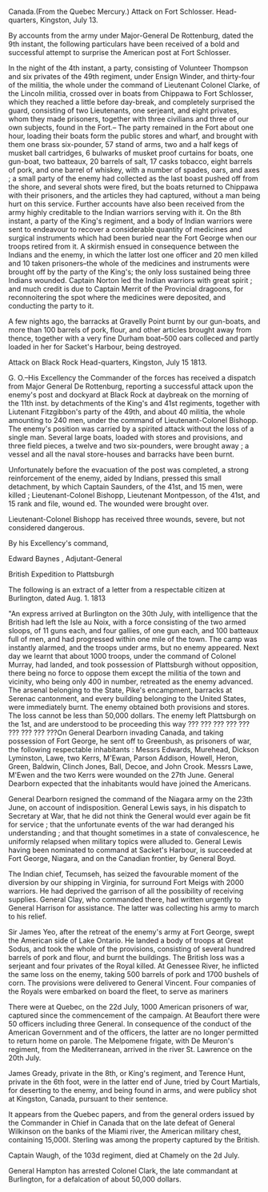 Canada.(From the Quebec Mercury.) Attack on Fort Schlosser. Head-quarters, Kingston, July 13.By accounts from the army under Major-General De Rottenburg, dated the 9th instant, the following particulars have been received of a bold and successful attempt to surprise the American post at Fort Schlosser.In the night of the 4th instant, a party, consisting of Volunteer Thompson and six privates of the 49th regiment, under Ensign Winder, and thirty-four of the militia, the whole under the command of Lieutenant Colonel Clarke, of the Lincoln militia, crossed over in boats from Chippawa to Fort Schlosser, which they reached a little before day-break, and completely surprised the guard, consisting of two Lieutenants, one serjeant, and eight privates, whom they made prisoners, together with three civilians and three of our own subjects, found in the Fort.– The party remained in the Fort about one hour, loading their boats form the public stores and wharf, and brought with them one brass six-pounder, 57 stand of arms, two and a half kegs of musket ball cartridges, 6 bulwarks of musket proof curtains for boats, one gun-boat, two batteaux, 20 barrels of salt, 17 casks tobacco, eight barrels of pork, and one barrel of whiskey, with a number of spades, oars, and axes ; a small party of the enemy had collected as the last boast pushed off from the shore, and several shots were fired, but the boats returned to Chippawa with their prisoners, and the articles they had captured, without a man being hurt on this service. Further accounts have also been received from the army highly creditable to the Indian warriors serving with it. On the 8th instant, a party of the King's regiment, and a body of Indian warriors were sent to endeavour to recover a considerable quantity of medicines and surgical instruments which had been buried near the Fort George when our troops retired from it. A skirmish ensued in consequence between the Indians and the enemy, in which the latter lost one officer and 20 men killed and 10 taken prisoners–the whole of the medicines and instruments were brought off by the party of the King's; the only loss sustained being three Indians wounded. Captain Norton led the Indian warriors with great spirit ; and much credit is due to Captain Merrit of the Provincial dragoons, for reconnoitering the spot where the medicines were deposited, and conducting the party to it.A few nights ago, the barracks at Gravelly Point burnt by our gun-boats, and more than 100 barrels of pork, flour, and other articles brought away from thence, together with a very fine Durham boat–500 oars colleced and partly loaded in her for Sacket's Harbour, being destroyed.Attack on Black Rock Head-quarters, Kingston, July 15 1813.G. O.–His Excellency the Commander of the forces has received a dispatch from Major General De Rottenburg, reporting a successful attack upon the enemy's post and dockyard at Black Rock at daybreak on the morning of the 11th inst. by detachments of the King's and 41st regiments, together with Liutenant Fitzgibbon's party of the 49th, and about 40 militia, the whole amounting to 240 men, under the command of Lieutenant-Colonel Bishopp. The enemy's position was carried by a spirited attack without the loss of a single man. Several large boats, loaded with stores and provisions, and three field pieces, a twelve and two six-pounders, were brought away ; a vessel and all the naval store-houses and barracks have been burnt.Unfortunately before the evacuation of the post was completed, a strong reinforcement of the enemy, aided by Indians, pressed this small detachment, by which Captain Saunders, of the 41st, and 15 men, were killed ; Lieutenant-Colonel Bishopp, Lieutenant Montpesson, of the 41st, and 15 rank and file, wound ed. The wounded were brought over.Lieutenant-Colonel Bishopp has received three wounds, severe, but not considered dangerous.By his Excellency's command,Edward Baynes , Adjutant-GeneralBritish Expedition to PlattsburghThe following is an extract of a letter from a respectable citizen at Burlington, dated Aug. 1. 1813"An express arrived at Burlington on the 30th July, with intelligence that the British had left the Isle au Noix, with a force consisting of the two armed sloops, of 11 guns each, and four gallies, of one gun each, and 100 batteaux full of men, and had progressed within one mile of the town. The camp was instantly alarmed, and the troops under arms, but no enemy appeared. Next day we learnt that about 1000 troops, under the command of Colonel Murray, had landed, and took possession of Plattsburgh without opposition, there being no force to oppose them except the militia of the town and vicinity, who being only 400 in number, retreated as the enemy advanced. The arsenal belonging to the State, Pike's encampment, barracks at Serenac cantonment, and every building belonging to the United States, were immediately burnt. The enemy obtained both provisions and stores. The loss cannot be less than 50,000 dollars. The enemy left Plattsburgh on the 1st, and are understood to be proceeding this way  ??? ??? ??? ??? ??? ??? ??? ??? ???On General Dearborn invading Canada, and taking possession of Fort George, he sent off to Greenbush, as prisoners of war, the following respectable inhabitants : Messrs Edwards, Murehead, Dickson Lyminston, Lawe, two Kerrs, M'Ewan, Parson Addison, Howell, Heron, Green, Baldwin, Clinch Jones, Ball, Decoe, and John Crook. Messrs Lawe, M'Ewen and the two Kerrs were wounded on the 27th June. General Dearborn expected that the inhabitants would have joined the Americans.General Dearborn resigned the command of the Niagara army on the 23th June, on account of indisposition. General Lewis says, in his dispatch to Secretary at War, that he did not think the General would ever again be fit for service ; that the unfortunate events of the war had deranged his understanding ; and that thought sometimes in a state of convalescence, he uniformly relapsed when military topics were alluded to. General Lewis having been nominated to command at Sacket's Harbour, is succeeded at Fort George, Niagara, and on the Canadian frontier, by General Boyd.The Indian chief, Tecumseh, has seized the favourable moment of the diversion by our shipping in Virginia, for surround Fort Meigs with 2000 warriors. He had deprived the garrison of all the possibility of receiving supplies. General Clay, who commanded there, had written urgently to General Harrison for assistance. The latter was collecting his army to march to his relief.Sir James Yeo, after the retreat of the enemy's army at Fort George, swept the American side of Lake Ontario. He landed a body of troops at Great Sodus, and took the whole of the provisions, consisting of several hundred barrels of pork and flour, and burnt the buildings. The British loss was a serjeant and four privates of the Royal killed. At Genessee River, he inflicted the same loss on the enemy, taking 500 barrels of pork and 1700 bushels of corn. The provisions were delivered to General Vincent. Four companies of the Royals were embarked on board the fleet, to serve as marinersThere were at Quebec, on the 22d July, 1000 American prisoners of war, captured since the commencement of the campaign. At Beaufort there were 50 officers including three General. In consequence of the conduct of the American Government and of the officers, the latter are no longer permitted to return home on parole. The Melpomene frigate, with De Meuron's regiment, from the Mediterranean, arrived in the river St. Lawrence on the 20th July.James Gready, private in the 8th, or King's regiment, and Terence Hunt, private in the 6th foot, were in the latter end of June, tried by Court Martials, for deserting to the enemy, and being found in arms, and were publicy shot at Kingston, Canada, pursuant to their sentence.It appears from the Quebec papers, and from the general orders issued by the Commander in Chief in Canada that on the late defeat of General Wilkinson on the banks of the Miami river, the American military chest, containing 15,000l. Sterling was among the property captured by the British.Captain Waugh, of the 103d regiment, died at Chamely on the 2d July.General Hampton has arrested Colonel Clark, the late commandant at Burlington, for a defalcation of about 50,000 dollars.